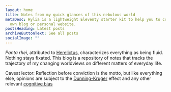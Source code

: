 ```yaml
---
layout: home
title: Notes from my quick glances of this nebulous world
metaDesc: Hylia is a lightweight Eleventy starter kit to help you to create your
  own blog or personal website.
postsHeading: Latest posts
archiveButtonText: See all posts
socialImage: ""
---
```

*Panta rhei*, attributed to [Herelictus](https://en.wikipedia.org/wiki/Heraclitus#Panta_rhei_%E2%80%93_impermanence), characterizes everything as being fluid. Nothing stays fixated. This blog is a repository of notes that tracks the trajectory of my changing worldviews on different matters of everyday life.

Caveat lector: Reflection before conviction is the motto, but like everything else, opinions are subject to the [Dunning-Kruger](https://en.wikipedia.org/wiki/Dunning%E2%80%93Kruger_effect) effect and any other relevant [cognitive bias](https://medium.com/better-humans/cognitive-bias-cheat-sheet-55a472476b18)
